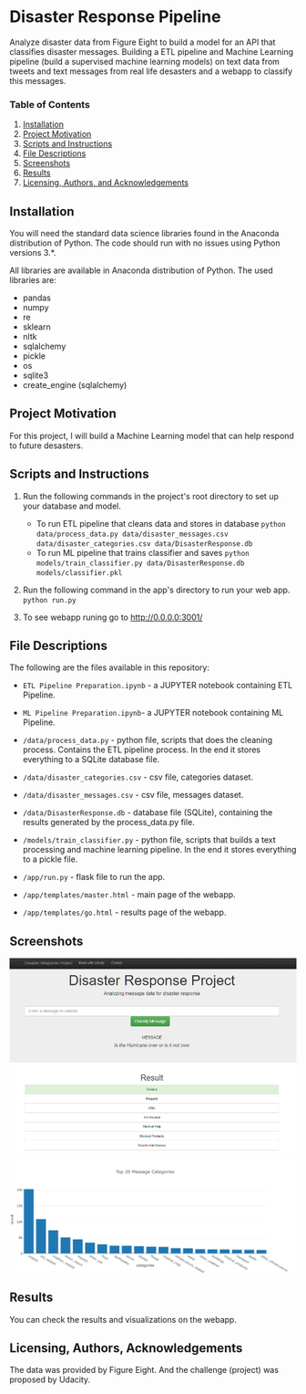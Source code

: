 # Disaster Response Pipeline

Analyze disaster data from Figure Eight to build a model for an API that classifies disaster messages.
Building a ETL pipeline and  Machine Learning pipeline (build a supervised machine learning models) on text data from tweets and text messages from real life desasters and a webapp to classify this messages. 

### Table of Contents

1. [Installation](#installation)
2. [Project Motivation](#motivation)
3. [Scripts and Instructions](#scripts)
4. [File Descriptions](#files)
5. [Screenshots](#screenshots)
6. [Results](#results)
7. [Licensing, Authors, and Acknowledgements](#licensing)

## Installation <a name="installation"></a>

You will need the standard data science libraries found in the Anaconda distribution of Python. The code should run with no issues using Python versions 3.*.

All libraries are available in Anaconda distribution of Python. The used libraries are:

- pandas
- numpy
- re
- sklearn
- nltk
- sqlalchemy
- pickle
- os
- sqlite3
- create_engine (sqlalchemy)

## Project Motivation<a name="motivation"></a>

For this project, I will build a Machine Learning model that can help respond to future desasters.

## Scripts and Instructions <a name="scripts"></a>

1. Run the following commands in the project's root directory to set up your database and model.

    - To run ETL pipeline that cleans data and stores in database
        `python data/process_data.py data/disaster_messages.csv data/disaster_categories.csv data/DisasterResponse.db`
    - To run ML pipeline that trains classifier and saves
        `python models/train_classifier.py data/DisasterResponse.db models/classifier.pkl`

2. Run the following command in the app's directory to run your web app.
    `python run.py`

3. To see webapp runing go to http://0.0.0.0:3001/


## File Descriptions <a name="files"></a>

The following are the files available in this repository:

* `ETL Pipeline Preparation.ipynb` - a JUPYTER notebook containing ETL Pipeline.

* `ML Pipeline Preparation.ipynb`- a JUPYTER notebook containing ML Pipeline.

* `/data/process_data.py` - python file, scripts that does the cleaning process. Contains the ETL pipeline process. In the end it stores everything to a SQLite database file.

* `/data/disaster_categories.csv` - csv file, categories dataset.

* `/data/disaster_messages.csv` - csv file, messages dataset.

* `/data/DisasterResponse.db` - database file (SQLite), containing the results generated by the process_data.py file.

* `/models/train_classifier.py` - python file, scripts that builds a text processing and machine learning pipeline. In the end it stores everything to a pickle file.

* `/app/run.py` - flask file to run the app.

* `/app/templates/master.html` - main page of the webapp.

* `/app/templates/go.html` - results page of the webapp.

## Screenshots<a name="screenshots"></a>

<p align="center"><img src="images/message_classify.PNG" align="middle"/></p>

<p align="center"><img src="images/top20_categories.jpg" align="middle"/></p>


## Results<a name="results"></a>

You can check the results and visualizations on the webapp.
 

## Licensing, Authors, Acknowledgements<a name="licensing"></a>

The data was provided by Figure Eight. And the challenge (project) was proposed by Udacity.


